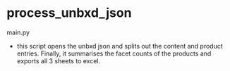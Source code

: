 # process_unbxd_json

main.py 
- this script opens the unbxd json and splits out the content and product entries. Finally, it summarises the facet counts of the products and exports all 3 sheets to excel.
